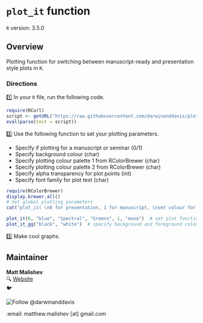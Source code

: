 <!-- This file is edited in README.Rmd -->
`plot_it` function
==================

`R` version: 3.5.0

Overview
--------

Plotting function for switching between manuscript-ready and presentation style plots in `R`.

### Directions

:one: In your `R` file, run the following code.

``` r
require(RCurl)
script <- getURL("https://raw.githubusercontent.com/darwinanddavis/plot_it/master/plot_it.R", ssl.verifypeer = FALSE)
eval(parse(text = script))
```

:two: Use the following function to set your plotting parameters.

-   Specify if plotting for a manuscript or seminar (0/1)
-   Specify background colour (char)
-   Specify plotting colour palette 1 from RColorBrewer (char)
-   Specify plotting colour palette 2 from RColorBrewer (char)
-   Specify alpha transparency for plot points (int)
-   Specify font family for plot text (char)

``` r
require(RColorBrewer)
display.brewer.all()
# Set global plotting parameters
cat("plot_it( \n0 for presentation, 1 for manuscript, \nset colour for background, \nset colour palette 1. use 'display.brewer.all()', \nset colour palette 2. use 'display.brewer.all()', \nset alpha for colour transperancy, \nset font style \n)")

plot_it(0, "blue", "Spectral", "Greens", 1, "mono")  # set plot function params       
plot_it_gg("black", "white")  # specify background and foreground colours   
```

:three: Make cool graphs.

## Maintainer    

**Matt Malishev**   
:mag: [Website](https://darwinanddavis.github.io/DataPortfolio/)      
:bird: <p>
<a>
    <img src="https://img.shields.io/twitter/follow/darwinanddavis.svg?label=Follow%20@darwinanddavis" alt="Follow @darwinanddavis"/>
</a>
</p> 
:email: matthew.malishev [at] gmail.com    
